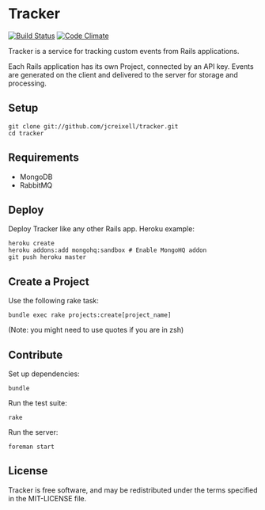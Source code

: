 Tracker
=======

[![Build Status](https://secure.travis-ci.org/jcreixell/tracker.png)](http://travis-ci.org/jcreixell/tracker)
[![Code Climate](https://codeclimate.com/github/jcreixell/tracker.png)](https://codeclimate.com/github/jcreixell/tracker)

Tracker is a service for tracking custom events from Rails applications.

Each Rails application has its own Project, connected by an API key.
Events are generated on the client and delivered to the server for storage and processing. 

Setup
-----

    git clone git://github.com/jcreixell/tracker.git
    cd tracker

Requirements
------------

* MongoDB
* RabbitMQ

Deploy
------

Deploy Tracker like any other Rails app. Heroku example:

    heroku create
    heroku addons:add mongohq:sandbox # Enable MongoHQ addon
    git push heroku master


Create a Project
----------------

Use the following rake task:

    bundle exec rake projects:create[project_name]

(Note: you might need to use quotes if you are in zsh)


Contribute
----------

Set up dependencies:

    bundle

Run the test suite:

    rake

Run the server:

    foreman start


License
-------

Tracker is free software, and may be redistributed under the terms
specified in the MIT-LICENSE file.
